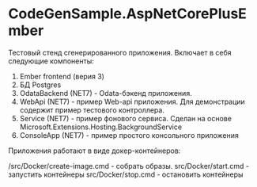 # CodeGenSample.AspNetCorePlusEmber

Тестовый стенд сгенерированного приложения.
Включает в себя следующие компоненты:

1) Ember frontend (верия 3)
2) БД Postgres
3) OdataBackend (NET7) - Odata-бэкенд приложения.
4) WebApi (NET7) - пример Web-api приложения. Для демонстрации содержит пример тестового контроллера.
5) Service (NET7) - пример фонового сервиса. Сделан на основе Microsoft.Extensions.Hosting.BackgroundService
7) ConsoleApp (NET7) - пример простого консольного приложения

Приложения работают в виде докер-контейнеров:

/src/Docker/create-image.cmd - собрать образы.
src/Docker/start.cmd - запустить контейнеры
src/Docker/stop.cmd - остановить контейнеры

